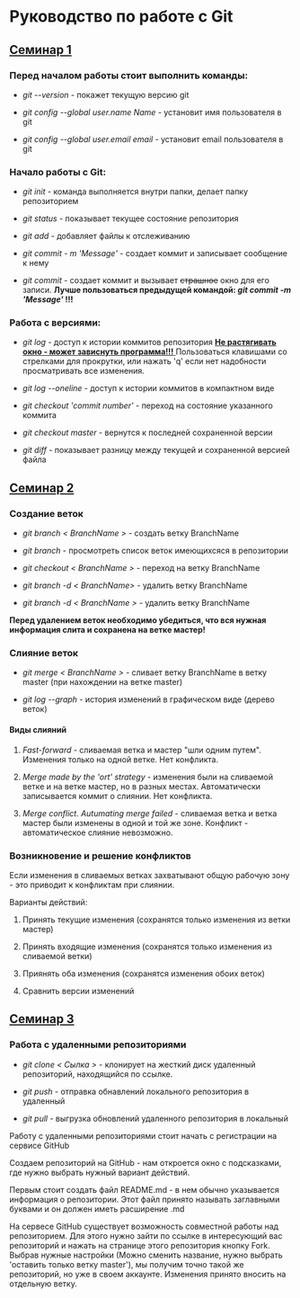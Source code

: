 # Руководство по работе с Git

## <u> Семинар 1 </u>

### Перед началом работы стоит выполнить команды:

* *git --version* - покажет текущую версию git

* *git config --global user.name Name* - установит имя пользователя в git

* *git config --global user.email email* - установит email пользователя в git

### Начало работы с Git:

* *git init* - команда выполняется внутри папки, делает папку репозиторием

* *git status* - показывает текущее состояние репозитория

* *git add* - добавляет файлы к отслеживанию

* *git commit - m 'Message'* - создает коммит и записывает сообщение к нему 

* *git commit* - создает коммит и вызывает ~~страшное~~ окно для его записи. **Лучше пользоваться предыдущей командой: *git commit -m 'Message'* !!!**

### Работа с версиями:

* *git log* - доступ к истории коммитов репозитория <u> **Не растягивать окно - может зависнуть программа!!!** </u> Пользоваться клавишами со стрелками для прокрутки, или нажать 'q' если нет надобности просматривать все изменения.

* *git log --oneline* - доступ к истории коммитов в компактном виде

* *git checkout 'commit number'* - переход на состояние указанного коммита

* *git checkout master* - вернутся к последней сохраненной версии

* *git diff* - показывает разницу между текущей и сохраненной версией файла

## <u> Семинар 2 </u>

### Создание веток

* *git branch < BranchName >* - создать ветку BranchName

* *git branch* - просмотреть список веток имеющихсяся в репозитории

* *git checkout < BranchName >* - переход на ветку BranchName

* *git branch -d < BranchName>* - удалить ветку BranchName

* *git branch -d < BranchName >* - удалить ветку BranchName

 **Перед удалением веток необходимо убедиться, что вся нужная информация слита и сохранена на ветке мастер!**

### Слияние веток

* *git merge < BranchName >* - сливает ветку BranchName в ветку master (при нахождении на ветке master)

* *git log --graph* - история изменений в графическом виде (дерево веток)

#### Виды слияний

1. *Fast-forward* - сливаемая ветка и мастер "шли одним путем". Изменения только на одной ветке. Нет конфликта.

2. *Merge made by the 'ort' strategy* - изменения были на сливаемой ветке и на ветке мастер, но в разных местах. Автоматически записывается коммит о слиянии. Нет конфликта.

3. *Merge conflict. Autumating merge failed* - сливаемая ветка и ветка мастер были изменены в одной и той же зоне. Конфликт - автоматическое слияние невозможно.

### Возникновение и решение конфликтов

Если изменения в сливаемых ветках захватывают общую рабочую зону - это приводит к конфликтам при слиянии. 

Варианты действий:

1. Принять текущие изменения (сохранятся только изменения из ветки мастер)

2. Принять входящие изменения (сохранятся только изменения из сливаемой ветки)

3. Приянять оба изменения (сохранятся изменения обоих веток)

4. Сравнить версии изменений

## <u> Семинар 3 </u>

### Работа с удаленными репозиториями

* *git clone < Сылка >* - клонирует на жесткий диск удаленный репозиторий, находящийся по ссылке.

* *git push* - отправка обнавлений локального репозитория в удаленный

* *git pull* - выгрузка обновлений удаленного репозитория в локальный

Работу с удаленными репозиториями стоит начать с регистрации на сервисе GitHub

Создаем репозиторий на GitHub - нам откроется окно с подсказками, где нужно выбрать нужный вариант действий.

Первым стоит создать файл README.md - в нем обычно указывается информация о репозитории. Этот файл принято называть заглавными буквами и он должен иметь расширение .md

На сервесе GitHub существует возможность совместной работы над репозиторием. Для этого нужно зайти по ссылке в интересующий вас репозиторий и нажать на странице этого репозитория кнопку Fork. Выбрав нужные настройки (Можно сменить название, нужно выбрать 'оставить только ветку master'), мы получим точно такой же репозиторий, но уже в своем аккаунте. Изменения принято вносить на отдельную ветку.